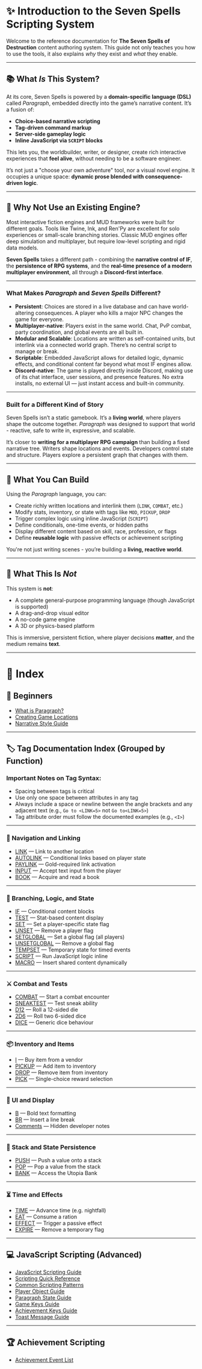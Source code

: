 # ✨ Introduction to the Seven Spells Scripting System

Welcome to the reference documentation for **The Seven Spells of Destruction** content authoring system. This guide not only teaches you how to use the tools, it also explains *why* they exist and *what* they enable.

---

## 📚 What *Is* This System?

At its core, Seven Spells is powered by a **domain-specific language (DSL)** called *Paragraph*, embedded directly into the game’s narrative content. It’s a fusion of:

- **Choice-based narrative scripting**
- **Tag-driven command markup**
- **Server-side gameplay logic**
- **Inline JavaScript via `SCRIPT` blocks**

This lets you, the worldbuilder, writer, or designer, create rich interactive experiences that **feel alive**, without needing to be a software engineer.

It’s not just a "choose your own adventure" tool, nor a visual novel engine. It occupies a unique space: **dynamic prose blended with consequence-driven logic**.

---

## 🧠 Why Not Use an Existing Engine?

Most interactive fiction engines and MUD frameworks were built for different goals. Tools like Twine, Ink, and Ren'Py are excellent for solo experiences or small-scale branching stories. Classic MUD engines offer deep simulation and multiplayer, but require low-level scripting and rigid data models.

**Seven Spells** takes a different path - combining the **narrative control of IF**, the **persistence of RPG systems**, and the **real-time presence of a modern multiplayer environment**, all through a **Discord-first interface**.

---

### What Makes *Paragraph* and *Seven Spells* Different?

* **Persistent**: Choices are stored in a live database and can have world-altering consequences. A player who kills a major NPC changes the game for everyone.
* **Multiplayer-native**: Players exist in the same world. Chat, PvP combat, party coordination, and global events are all built in.
* **Modular and Scalable**: Locations are written as self-contained units, but interlink via a connected world graph. There’s no central script to manage or break.
* **Scriptable**: Embedded JavaScript allows for detailed logic, dynamic effects, and conditional content far beyond what most IF engines allow.
* **Discord-native**: The game is played directly inside Discord, making use of its chat interface, user sessions, and presence features. No extra installs, no external UI — just instant access and built-in community.

---

### Built for a Different Kind of Story

Seven Spells isn’t a static gamebook. It’s a **living world**, where players shape the outcome together. *Paragraph* was designed to support that world - reactive, safe to write in, expressive, and scalable.

It’s closer to **writing for a multiplayer RPG campaign** than building a fixed narrative tree. Writers shape locations and events. Developers control state and structure. Players explore a persistent graph that changes with them.

---

## 🧩 What You Can Build

Using the *Paragraph* language, you can:

- Create richly written locations and interlink them (`LINK`, `COMBAT`, etc.)
- Modify stats, inventory, or state with tags like `MOD`, `PICKUP`, `DROP`
- Trigger complex logic using inline JavaScript (`SCRIPT`)
- Define conditionals, one-time events, or hidden paths
- Display different content based on skill, race, profession, or flags
- Define **reusable logic** with passive effects or achievement scripting

You're not just writing scenes - you’re building a **living, reactive world**.

---

## 🚫 What This Is *Not*

This system is **not**:

- A complete general-purpose programming language (though JavaScript is supported)
- A drag-and-drop visual editor
- A no-code game engine
- A 3D or physics-based platform

This is immersive, persistent fiction, where player decisions **matter**, and the medium remains **text**.

---

# 📖 Index

## 🧒 Beginners

- [What is Paragraph?](beginners/paragraph_language_description.md)
- [Creating Game Locations](beginners/creating_game_locations.md)
- [Narrative Style Guide](beginners/narrative_style_guide.md)

---

## 🏷️ Tag Documentation Index (Grouped by Function)

### Important Notes on Tag Syntax:

- Spacing between tags is critical
- Use only one space between attributes in any tag
- Always include a space or newline between the angle brackets and any adjacent text (e.g., `Go to <LINK=5>` not `Go to<LINK=5>`)
- Tag attribute order must follow the documented examples (e.g., `<I>`)

---

### 🧭 Navigation and Linking

- [LINK](tags/link_tag_doc.md) — Link to another location
- [AUTOLINK](tags/autolink_tag_doc.md) — Conditional links based on player state
- [PAYLINK](tags/paylink_tag_doc.md) — Gold-required link activation
- [INPUT](tags/input_tag_doc.md) — Accept text input from the player
- [BOOK](tags/book_tag_documentation.md) — Acquire and read a book

---

### 🧪 Branching, Logic, and State

- [IF](tags/if.md) — Conditional content blocks
- [TEST](tags/test_tag_doc.md) — Stat-based content display
- [SET](tags/set_tag_doc.md) — Set a player-specific state flag
- [UNSET](tags/unset_tag_doc.md) — Remove a player flag
- [SETGLOBAL](tags/setglobal_tag_doc.md) — Set a global flag (all players)
- [UNSETGLOBAL](tags/unsetglobal_tag_doc.md) — Remove a global flag
- [TEMPSET](tags/tempset_tag_doc.md) — Temporary state for timed events
- [SCRIPT](tags/script_tag_doc.md) — Run JavaScript logic inline
- [MACRO](tags/macro_tag_doc.md) — Insert shared content dynamically

---

### ⚔️ Combat and Tests

- [COMBAT](tags/combat_tag_documentation.md) — Start a combat encounter
- [SNEAKTEST](tags/sneaktest_tag_doc_updated.md) — Test sneak ability
- [D12](tags/d12_tag_documentation.md) — Roll a 12-sided die
- [2D6](tags/2d6.md) — Roll two 6-sided dice
- [DICE](tags/dice_tag_documentation.md) — Generic dice behaviour

---

### 📦 Inventory and Items

- [I](tags/i.md) — Buy item from a vendor
- [PICKUP](tags/pickup_tag_doc.md) — Add item to inventory
- [DROP](tags/drop_tag_documentation.md) — Remove item from inventory
- [PICK](tags/pick_tag_doc.md) — Single-choice reward selection

---

### 💠 UI and Display

- [B](tags/b_tag_documentation.md) — Bold text formatting
- [BR](tags/br_tag_documentation.md) — Insert a line break
- [Comments](tags/comment_tag_documentation.md) — Hidden developer notes

---

### 💾 Stack and State Persistence

- [PUSH](tags/push_tag_doc.md) — Push a value onto a stack
- [POP](tags/pop_tag_doc.md) — Pop a value from the stack
- [BANK](tags/bank_tag_documentation.md) — Access the Utopia Bank

---

### ⏳ Time and Effects

- [TIME](tags/time_tag_doc.md) — Advance time (e.g. nightfall)
- [EAT](tags/eat_tag_documentation.md) — Consume a ration
- [EFFECT](tags/effect_tag_documentation.md) — Trigger a passive effect
- [EXPIRE](tags/expire_tag_documentation.md) — Remove a temporary flag

---

## 💻 JavaScript Scripting (Advanced)

- [JavaScript Scripting Guide](js-scripting/javascript_scripting_guide.md)
- [Scripting Quick Reference](js-scripting/scripting_quick_reference.md)
- [Common Scripting Patterns](js-scripting/common_scripting_patterns.md)
- [Player Object Guide](js-scripting/player_object_guide.md)
- [Paragraph State Guide](js-scripting/paragraph_state_guide.md)
- [Game Keys Guide](js-scripting/game_keys_guide.md)
- [Achievement Keys Guide](js-scripting/achievement_keys_guide.md)
- [Toast Message Guide](js-scripting/toast-message-guide.md)

---

## 🏆 Achievement Scripting

- [Achievement Event List](js-scripting/achievement-events.md)
